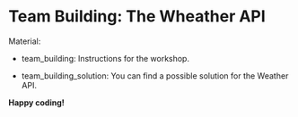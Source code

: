 # Team Building: The Wheather API

Material:

- team_building: Instructions for the workshop.

- team_building_solution: You can find a possible solution for the Weather API.

**Happy coding!**